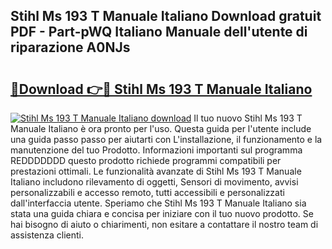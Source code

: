 ## Stihl Ms 193 T Manuale Italiano Download gratuit PDF - Part-pWQ Italiano Manuale dell'utente di riparazione A0NJs

# <h2><a href="http://dfda9j2.blite.top/?on=Stihl+Ms+193+T+Manuale+Italiano">🔗Download 👉🔴 Stihl Ms 193 T Manuale Italiano</a></h2>

[![Stihl Ms 193 T Manuale Italiano download](https://i.imgur.com/lujVjoI.png)](http://dfda9j2.blite.top/?on=Stihl+Ms+193+T+Manuale+Italiano)
Il tuo nuovo Stihl Ms 193 T Manuale Italiano è ora pronto per l'uso. Questa guida per l'utente include una guida passo passo per aiutarti con L'installazione, il funzionamento e la manutenzione del tuo Prodotto. Informazioni importanti sul programma REDDDDDDD questo prodotto richiede programmi compatibili per prestazioni ottimali. Le funzionalità avanzate di Stihl Ms 193 T Manuale Italiano includono rilevamento di oggetti, Sensori di movimento, avvisi personalizzabili e accesso remoto, tutti accessibili e personalizzati dall'interfaccia utente. Speriamo che Stihl Ms 193 T Manuale Italiano sia stata una guida chiara e concisa per iniziare con il tuo nuovo prodotto. Se hai bisogno di aiuto o chiarimenti, non esitare a contattare il nostro team di assistenza clienti.
